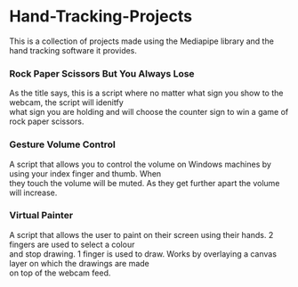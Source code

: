 # Hand-Tracking-Projects  
  
This is a collection of projects made using the Mediapipe library and the hand tracking software it provides.  
  
### Rock Paper Scissors But You Always Lose  
As the title says, this is a script where no matter what sign you show to the webcam, the script will idenitfy  
what sign you are holding and will choose the counter sign to win a game of rock paper scissors.

### Gesture Volume Control  
A script that allows you to control the volume on Windows machines by using your index finger and thumb. When  
they touch the volume will be muted. As they get further apart the volume will increase.  
  
### Virtual Painter  
A script that allows the user to paint on their screen using their hands. 2 fingers are used to select a colour  
and stop drawing. 1 finger is used to draw. Works by overlaying a canvas layer on which the drawings are made  
on top of the webcam feed.